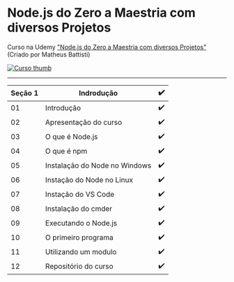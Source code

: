 # Node.js do Zero a Maestria com diversos Projetos

Curso na Udemy ["Node.js do Zero a Maestria com diversos Projetos"](https://www.udemy.com/course/nodejs-do-zero-a-maestria-com-diversos-projetos/) (Criado por Matheus Battisti)

[![Curso thumb](https://i.ytimg.com/vi/l4u6f9acK_o/maxresdefault.jpg)](https://www.udemy.com/course/nodejs-do-zero-a-maestria-com-diversos-projetos/)

- - -

| Seção 1 | Indrodução                    | ✔️ |
|---------|-------------------------------|---|
| 01      | Introdução                    | ✔️ |
| 02      | Apresentação do curso         | ✔️ |
| 03      | O que é Node.js               | ✔️ |
| 04      | O que é npm                   | ✔️ |
| 05      | Instalação do Node no Windows | ✔️ |
| 06      | Instação do Node no Linux     | ✔️ |
| 07      | Instação do VS Code           | ✔️ |
| 08      | Instalação do cmder           | ✔️ |
| 09      | Executando o Node.js          | ✔️ |
| 10      | O primeiro programa           | ✔️ |
| 11      | Utilizando um modulo          | ✔️ |
| 12      | Repositório do curso          | ✔️ |
